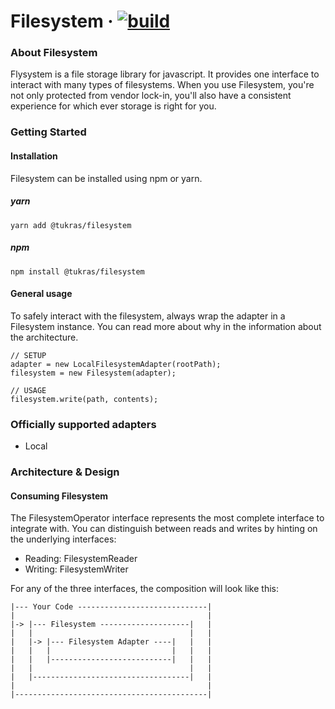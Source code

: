 # Filesystem &middot; [![build][build-badge]][build]

[build-badge]: https://img.shields.io/github/actions/workflow/status/ihsan-ofluoglu/filesystem/test.yml?branch=main&style=square
[build]: https://github.com/ihsan-ofluoglu/filesystem/actions/workflows/test.yml

### About Filesystem

Flysystem is a file storage library for javascript. It provides one interface to interact with many types of filesystems. When you use Filesystem, you're not only protected from vendor lock-in, you'll also have a consistent experience for which ever storage is right for you.

### Getting Started


#### Installation

Filesystem can be installed using npm or yarn.

##### yarn

```yarn
yarn add @tukras/filesystem
```

##### npm

```npm
npm install @tukras/filesystem
```

#### General usage

To safely interact with the filesystem, always wrap the adapter in a Filesystem instance. You can read more about why in the information about the architecture.

```
// SETUP
adapter = new LocalFilesystemAdapter(rootPath);
filesystem = new Filesystem(adapter);

// USAGE
filesystem.write(path, contents);
```

### Officially supported adapters

- Local


### Architecture & Design

#### Consuming Filesystem

The FilesystemOperator interface represents the most complete interface to integrate with. You can distinguish between reads and writes by hinting on the underlying interfaces:

- Reading: FilesystemReader
- Writing: FilesystemWriter

For any of the three interfaces, the composition will look like this:

```
|--- Your Code -----------------------------|
|                                           |
|-> |--- Filesystem --------------------|   |
|   |                                   |   |
|   |-> |--- Filesystem Adapter ----|   |   |
|   |   |                           |   |   |
|   |   |---------------------------|   |   |
|   |                                   |   |
|   |-----------------------------------|   |
|                                           |
|-------------------------------------------|
```
